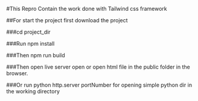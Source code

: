 #This Repro Contain the work done with Tailwind css framework




##For start the project first download the project

###cd project_dir

###Run npm install 

###Then npm run build



###Then open live server open or open html file in the public folder in the browser.

###Or run python http.server portNumber for opening simple python dir in the working directory